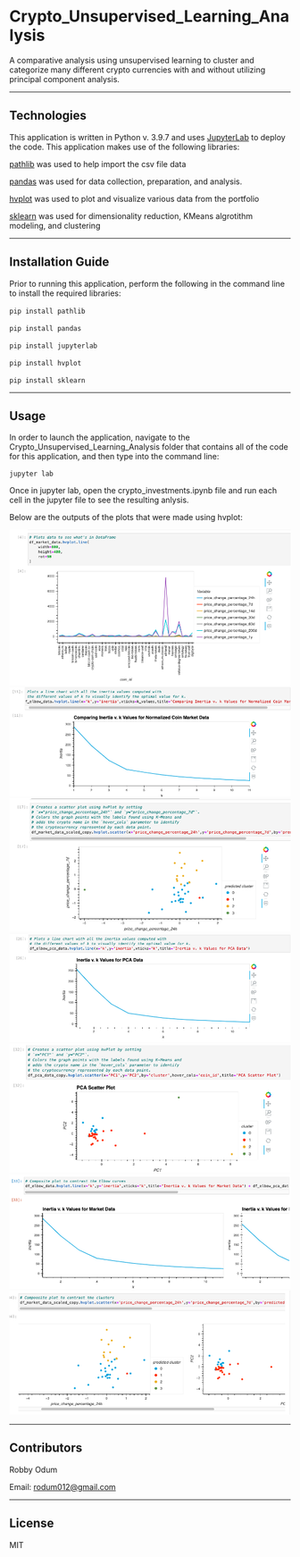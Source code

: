 # Crypto_Unsupervised_Learning_Analysis
A comparative analysis using unsupervised learning to cluster and categorize many different crypto currencies with and without utilizing principal component analysis.

---

## Technologies

This application is written in Python v. 3.9.7 and uses [JupyterLab](https://jupyter.org/) to deploy the code. This application makes use of
 the following libraries:

[pathlib](https://docs.python.org/3/library/pathlib.html) was used to help import the csv file data

[pandas](https://pandas.pydata.org/docs/) was used for data collection, preparation, and analysis.

[hvplot](https://hvplot.holoviz.org/) was used to plot and visualize various data from the portfolio

[sklearn](https://scikit-learn.org/stable/) was used for dimensionality reduction, KMeans algrotithm modeling, and clustering


---

## Installation Guide

Prior to running this application, perform the following in the command line to install the required libraries:

`pip install pathlib`

`pip install pandas`

`pip install jupyterlab`

`pip install hvplot`

`pip install sklearn`


---

## Usage

In order to launch the application, navigate to the Crypto_Unsupervised_Learning_Analysis folder that contains all of the code for this application, and then type into the command line:

```
jupyter lab
```

Once in jupyter lab, open the crypto_investments.ipynb file and run each cell in the jupyter file to see the resulting anlysis.

Below are the outputs of the plots that were made using hvplot:

![output_1](Images/Output_1.png)
![output_2](Images/Output_2.png)
![output_3](Images/Output_3.png)
![output_4](Images/Output_4.png)
![output_5](Images/Output_5.png)
![output_6](Images/Output_6.png)
![output_7](Images/Output_7.png)

---

## Contributors

Robby Odum

Email: rodum012@gmail.com

---

## License

MIT